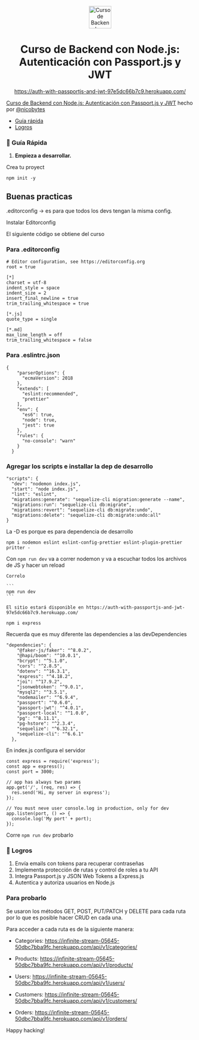 <p align="center">
  <a href="https://static.platzi.com/cdn-cgi/image/width=1024,quality=50,format=auto/media/achievements/badge-backend-nodejs-autenticacion-passportjs-jwt-3425c859-2f69-49a5-849a-792049d24.png" target="_blank">
    <img alt="Curso de Backend con Node.js: Autenticación con Passport.js y JWT" src="https://static.platzi.com/cdn-cgi/image/width=1024,quality=50,format=auto/media/achievements/badge-backend-nodejs-autenticacion-passportjs-jwt-3425c859-2f69-49a5-849a-792049d24.png" width="60" />
  </a>
</p>
<h1 align="center">
Curso de Backend con Node.js: Autenticación con Passport.js y JWT
</h1>
<p align="center">
  <a href="https://auth-with-passportjs-and-jwt-97e5dc66b7c9.herokuapp.com/" target="_blank">
    https://auth-with-passportjs-and-jwt-97e5dc66b7c9.herokuapp.com/
  </a>
</p>

[Curso de Backend con Node.js: Autenticación con Passport.js y JWT](https://platzi.com/cursos/passport/) hecho por [@nicobytes](https://twitter.com/nicobytes) 

* [Guía rápida](#-gu%C3%ADa-rápida)
* [Logros](#-logros)

### 🤖 Guía Rápida

1.  **Empieza a desarrollar.**

  Crea tu proyect    

  ```
  npm init -y
  ```

## Buenas practicas

  .editorconfig → es para que todos los devs tengan la misma config.

  Instalar Editorconfig

  El siguiente código se obtiene del curso

### Para .editorconfig

  ```
  # Editor configuration, see https://editorconfig.org
  root = true

  [*]
  charset = utf-8
  indent_style = space
  indent_size = 2
  insert_final_newline = true
  trim_trailing_whitespace = true

  [*.js]
  quote_type = single

  [*.md]
  max_line_length = off
  trim_trailing_whitespace = false
  ```

### Para .eslintrc.json

  ```
  {
      "parserOptions": {
        "ecmaVersion": 2018
      },
      "extends": [
        "eslint:recommended",
        "prettier"
      ],
      "env": {
        "es6": true,
        "node": true,
        "jest": true
      },
      "rules": {
        "no-console": "warn"
      }
    }
  ```

### Agregar los scripts e installar la dep de desarrollo

  ```
  "scripts": {
    "dev": "nodemon index.js",
    "start": "node index.js",
    "lint": "eslint",
    "migrations:generate": "sequelize-cli migration:generate --name",
    "migrations:run": "sequelize-cli db:migrate",
    "migrations:revert": "sequelize-cli db:migrate:undo",
    "migrations:delete": "sequelize-cli db:migrate:undo:all"
  }
  ```

  La -D es porque es para dependencia de desarrollo

  ```
  npm i nodemon eslint eslint-config-prettier eslint-plugin-prettier pritter -
  ```

  Con `npm run dev` va a correr nodemon y va a escuchar todos los archivos de JS y hacer un reload

    Correlo

    ```
    npm run dev
    ```

    El sitio estará disponible en https://auth-with-passportjs-and-jwt-97e5dc66b7c9.herokuapp.com/

  ```
  npm i express 
  ```

  Recuerda que es muy diferente las dependencies a las devDependencies

  ```
  "dependencies": {
      "@faker-js/faker": "^8.0.2",
      "@hapi/boom": "^10.0.1",
      "bcrypt": "^5.1.0",
      "cors": "^2.8.5",
      "dotenv": "^16.3.1",
      "express": "^4.18.2",
      "joi": "^17.9.2",
      "jsonwebtoken": "^9.0.1",
      "mysql2": "^3.5.1",
      "nodemailer": "^6.9.4",
      "passport": "^0.6.0",
      "passport-jwt": "^4.0.1",
      "passport-local": "^1.0.0",
      "pg": "^8.11.1",
      "pg-hstore": "^2.3.4",
      "sequelize": "^6.32.1",
      "sequelize-cli": "^6.6.1"
    },
  ```

  En index.js configura el servidor

  ```
  const express = require('express');
  const app = express();
  const port = 3000;

  // app has always two params
  app.get('/', (req, res) => {
    res.send('Hi, my server in express');
  });

  // You must neve user console.log in production, only for dev
  app.listen(port, () => {
    console.log('My port' + port);
  });

  ```

  Corre `npm run dev` probarlo

### 🚀 Logros

1. Envía emails con tokens para recuperar contraseñas
2. Implementa protección de rutas y control de roles a tu API
3. Integra Passport.js y JSON Web Tokens a Express.js
4. Autentica y autoriza usuarios en Node.js


### Para probarlo
  Se usaron los métodos GET, POST, PUT/PATCH y DELETE para cada ruta por lo que es posible hacer CRUD en cada una. 

  Para acceder a cada ruta es de la siguiente manera:

  - Categories: https://infinite-stream-05645-50dbc7bba9fc.herokuapp.com/api/v1/categories/ 

  - Products: https://infinite-stream-05645-50dbc7bba9fc.herokuapp.com/api/v1/products/
  
  - Users: https://infinite-stream-05645-50dbc7bba9fc.herokuapp.com/api/v1/users/

  - Customers: https://infinite-stream-05645-50dbc7bba9fc.herokuapp.com/api/v1/customers/

  - Orders: https://infinite-stream-05645-50dbc7bba9fc.herokuapp.com/api/v1/orders/
   
Happy hacking!
